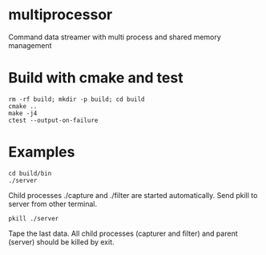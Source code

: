 # multiprocessor
Command data streamer with multi process and shared memory management 

# Build with cmake and test

```
rm -rf build; mkdir -p build; cd build
cmake ..
make -j4
ctest --output-on-failure
```

# Examples

```
cd build/bin
./server
```
Child processes ./capture and ./filter are started automatically.
Send pkill to server from other terminal.
```
pkill ./server
```
Tape the last data. All child processes (capturer and filter) and parent (server) should be killed by exit.

